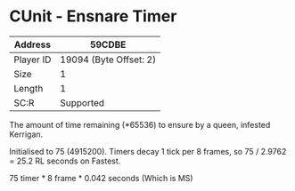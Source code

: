 #  CUnit - Ensnare Timer
Address   | 59CDBE
----------|-------------
Player ID | 19094 (Byte Offset: 2)
Size 	  | 1
Length 	  | 1
SC:R      | Supported

The amount of time remaining (*65536) to ensure by a queen, infested Kerrigan.

Initialised to 75 (4915200). Timers decay 1 tick per 8 frames, so 75 / 2.9762 = 25.2 RL seconds on Fastest.

75 timer * 8 frame * 0.042 seconds (Which is MS)
